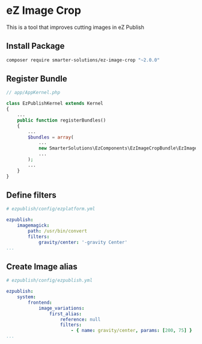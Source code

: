 # eZ Image Crop
This is a tool that improves cutting images in eZ Publish

## Install Package

```bash
composer require smarter-solutions/ez-image-crop "~2.0.0"
```
## Register Bundle

```php
// app/AppKernel.php

class EzPublishKernel extends Kernel
{
    ...
    public function registerBundles()
    {
        ...
        $bundles = array(
            ...
            new SmarterSolutions\EzComponents\EzImageCropBundle\EzImageCropBundle()
            ...
        );
        ...
    }
}
```
## Define filters

```yaml
# ezpublish/config/ezplatform.yml

ezpublish:
    imagemagick:
        path: /usr/bin/convert
        filters:
            gravity/center: '-gravity Center'
...
```
## Create Image alias
```yaml
# ezpublish/config/ezpublish.yml

ezpublish:
    system:
        frontend:
            image_variations:
                first_alias:
                    reference: null
                    filters:
                        - { name: gravity/center, params: [200, 75] }
...
```
